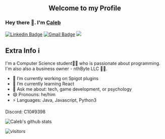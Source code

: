 <p align="center">
 <h2 align="center">Welcome to my Profile</h2>
</p>

### Hey there 👋. I'm [Caleb](https://github.com/its-c10)

[![Linkedin Badge](https://img.shields.io/badge/-calebowens-blue?style=flat-square&logo=Linkedin&logoColor=white&link=https://www.linkedin.com/in/caleb-owens-003264169/)](https://www.linkedin.com/in/caleb-owens-003264169/) 
[![Gmail Badge](https://img.shields.io/badge/-caleb.ja.owens@gmail.com-c14438?style=flat-square&logo=Gmail&logoColor=white&link=mailto:caleb.ja.owens@gmail.com)](mailto:caleb.ja.owens@gmail.com)
![](https://dcbadge.vercel.app/api/shield/180091663442509824)

## Extra Info ℹ️
I'm a Computer Science student👨‍💻 who is passionate about programming. I'm also also a business owner - nthByte LLC
🏄‍♂️. 

- 🔭 I’m currently working on Spigot plugins
- 🌱 I’m currently learning React
- 💬 Ask me about: tech, game development, or psychology
- 😄 Pronouns: he/him
-  ⚡ Languages: Java, Javascript, Python3

Discord: C10#9398

![Caleb's github stats](https://github-readme-stats.vercel.app/api?username=its-c10&show_icons=true)
<br />

<!-- Optional Visitors badge: -->
![visitors](https://visitor-badge.laobi.icu/badge?page_id=TomasCostaK.TomasCostaK)
